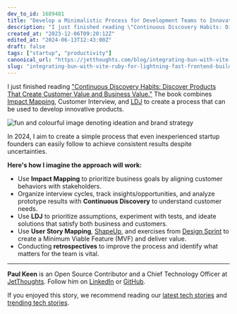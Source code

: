 ```yaml
---
dev_to_id: 1689481
title: "Develop a Minimalistic Process for Development Teams to Innovate"
description: "I just finished reading \"Continuous Discovery Habits: Discover Products That Create Customer Value..."
created_at: "2023-12-06T09:20:12Z"
edited_at: "2024-06-13T12:43:00Z"
draft: false
tags: ["startup", "productivity"]
canonical_url: "https://jetthoughts.com/blog/integrating-bun-with-vite-ruby-for-lightning-fast-frontend-builds-startup-productivity/"
slug: "integrating-bun-with-vite-ruby-for-lightning-fast-frontend-builds-startup-productivity"
---
```

I just finished reading ["Continuous Discovery Habits: Discover Products That Create Customer Value and Business Value."](https://www.goodreads.com/book/show/58046715-continuous-discovery-habits?ref=rae_0) The book combines [Impact Mapping](https://www.impactmapping.org/), Customer Interview, and [LDJ](https://go.ajsmart.com/ldj) to create a process that can be used to develop innovative products.

![fun and colourful image denoting ideation and brand strategy](https://dev-to-uploads.s3.amazonaws.com/uploads/articles/0fe0bpvocn92rsukz87i.png)

In 2024, I aim to create a simple process that even inexperienced startup founders can easily follow to achieve consistent results despite uncertainties.

**Here's how I imagine the approach will work:**

- Use **Impact Mapping** to prioritize business goals by aligning customer behaviors with stakeholders.
- Organize interview cycles, track insights/opportunities, and analyze prototype results with **Continuous Discovery** to understand customer needs.
- Use **LDJ** to prioritize assumptions, experiment with tests, and ideate solutions that satisfy both business and customers.
- Use **User Story Mapping**, [ShapeUp](https://basecamp.com/shapeup), and exercises from [Design Sprint](https://www.ajsmart.com/how-to-design-sprint) to create a Minimum Viable Feature (MVF) and deliver value.
- Conducting **retrospectives** to improve the process and identify what matters for the team is vital.

---

**Paul Keen** is an Open Source Contributor and a Chief Technology Officer at [JetThoughts](https://www.jetthoughts.com). Follow him on [LinkedIn](https://www.linkedin.com/in/paul-keen/) or [GitHub](https://github.com/pftg).

If you enjoyed this story, we recommend reading our [latest tech stories](https://jtway.co/latest) and [trending tech stories](https://jtway.co/trending).
